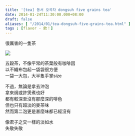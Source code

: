 ```yaml
---
title: '[tea] 동서 오곡차 dongsuh five grains tea'
date: 2014-01-24T11:30:00.000+08:00
draft: false
aliases: [ "/2014/01/tea-dongsuh-five-grains-tea.html" ]
tags : [flavor - 飲！]
---
```


很厲害的一隻茶  

[![](https://2.bp.blogspot.com/-g8A6xuYYvK4/XCjI9p-TVZI/AAAAAAAADg4/uCPxEo8UlA0eF49DpdgzK2kPhtJ7G3IsACLcBGAs/s640/01.jpg)](https://2.bp.blogspot.com/-g8A6xuYYvK4/XCjI9p-TVZI/AAAAAAAADg4/uCPxEo8UlA0eF49DpdgzK2kPhtJ7G3IsACLcBGAs/s1600/01.jpg)

五穀茶，不像平常的茶葉般有咖啡因  
以不織布包起一袋袋很方便  
一袋一大包，大半隻手掌size  
  
不過，無論是拿去沖泡  
拿來焗或許煲煮也好  
都有較深至沒有那麼深的啡色  
但也只有超淡的麥茶味  
然而第二泡更是甚麼味都已經沒有  
  
像君子之交一樣的淡如水  
失敬失敬